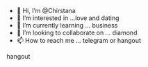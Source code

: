 - 👋 Hi, I’m @Chirstana
- 👀 I’m interested in ...love and dating
- 🌱 I’m currently learning ... business
- 💞️ I’m looking to collaborate on ... diamond
- 📫 How to reach me ... telegram or hangout

<!---
Chirstana/Chirstana is a ✨ special ✨ repository because its `README.md` (this file) appears on your GitHub profile.
You can click the Preview link to take a look at your changes.
--->hangout

